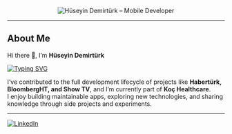 <p align="center">
  <img src="https://raw.githubusercontent.com/sagar-viradiya/sagar-viradiya/master/resources/banner.png" alt="Hüseyin Demirtürk – Mobile Developer" />
</p>

---

## About Me

Hi there 👋, I’m **Hüseyin Demirtürk**


[![Typing SVG](https://readme-typing-svg.demolab.com?font=Fira+Code&size=14&pause=1000&color=F7AD87&vCenter=true&random=true&width=435&height=30&lines=Computer+Engineer;Programmer;Mobile+Application+Developer;Tech+Enthusiast;Software+Developer)](https://git.io/typing-svg)

I’ve contributed to the full development lifecycle of projects like **Habertürk, BloombergHT, and Show TV**, and I’m currently part of **Koç Healthcare**.  
I enjoy building maintainable apps, exploring new technologies, and sharing knowledge through side projects and experiments.

---

[![LinkedIn](https://img.shields.io/badge/LinkedIn-0077B5?style=for-the-badge&logo=linkedin&logoColor=white)](https://www.linkedin.com/in/huseyindemirturk)
